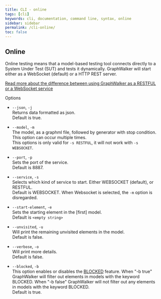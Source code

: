 ```yaml
---
title: CLI - online
tags: [cli]
keywords: cli, documentation, command line, syntax, online
sidebar: sidebar
permalink: /cli-online/
toc: false
---
```



## Online

Online testing means that a model-based testing tool connects directly to a System Under Test (SUT) and tests it dynamically. GraphWalker will start either as a WebSocket (default) or a HTTP REST server.

[Read more about the difference between using GraphWalker as a RESTFUL or a WebSocket service](/content/docs/restful_vs_websocket)

Options

* `--json`, `-j`<br>
Returns data formatted as json.<br>
Default is true.

* `--model`, `-m`<br>
The model, as a graphml file, followed by generator with stop condition.<br>
This option can occur multiple times.<br>
This options is only valid for `-s RESTFUL`, it will not work with `-s WEBSOCKET`.

* `--port`, `-p`<br>
Sets the port of the service. <br>
Default is 8887.

* `--service`, `-s`<br>
Selects which kind of service to start. Either WEBSOCKET (default),
or RESTFUL.<br>
Default is WEBSOCKET. When Websocket is selected, the `-m` option is disregarded.

* `--start-element`, `-e`<br>
Sets the starting element in the [first] model. <br>
Default is `<empty string>`

* `--unvisited`, `-u`<br>
Will print the remaining unvisited elements in the model. <br>
Default is false.

* `--verbose`, `-o`<br>
Will print more details. <br>
Default is false.

* `--blocked`, `-b`<br>
This option enables or disables the [BLOCKED](/yed_model_syntax#keywords) feature. When "-b true" GraphWalker will filter out elements in models with the keyword BLOCKED. When "-b false" GraphWalker will not filter out any elements in models with the keyword BLOCKED. <br>
Default is true.

